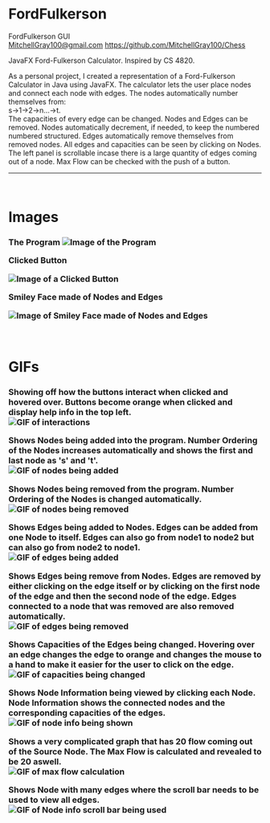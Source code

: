 # FordFulkerson
FordFulkerson GUI <br>
MitchellGray100@gmail.com https://github.com/MitchellGray100/Chess<br>

JavaFX Ford-Fulkerson Calculator. Inspired by CS 4820. <br>

As a personal project, I created a representation of a Ford-Fulkerson Calculator in Java using JavaFX.
The calculator lets the user place nodes and connect each node with edges. The nodes automatically number themselves from:
<br> s->1->2->n...->t.<br> 
The capacities of every edge can be changed. Nodes and Edges can be removed. Nodes automatically decrement, if needed, to keep the numbered
numbered structured. Edges automatically remove themselves from removed nodes. All edges and capacities can be seen by clicking on Nodes.
The left panel is scrollable incase there is a large quantity of edges coming out of a node. Max Flow can be checked with the push of a button. 

___

</br>

# Images

<h3>

The Program
![Image of the Program](https://raw.githubusercontent.com/MitchellGray100/FordFulkerson/main/readMeImages/Picture1.PNG)

Clicked Button

![Image of a Clicked Button](https://raw.githubusercontent.com/MitchellGray100/FordFulkerson/main/readMeImages/Picture2.PNG)

Smiley Face made of Nodes and Edges
  
![Image of Smiley Face made of Nodes and Edges](https://raw.githubusercontent.com/MitchellGray100/FordFulkerson/main/readMeImages/Picture3.PNG)
  
  
</br>

# GIFs

<h3>

Showing off how the buttons interact when clicked and hovered over. Buttons become orange when clicked and display help info in the top left.  <br>
![GIF of interactions](https://raw.githubusercontent.com/MitchellGray100/FordFulkerson/main/readMeImages/ShowButtonsGIF.gif)
  
Shows Nodes being added into the program. Number Ordering of the Nodes increases automatically and shows the first and last node as 's' and 't'. <br>
![GIF of nodes being added](https://raw.githubusercontent.com/MitchellGray100/FordFulkerson/main/readMeImages/AddNodesGIF.gif)
  
Shows Nodes being removed from the program. Number Ordering of the Nodes is changed automatically. <br>
![GIF of nodes being removed](https://raw.githubusercontent.com/MitchellGray100/FordFulkerson/main/readMeImages/DeleteNodesGIF.gif)
  
Shows Edges being added to Nodes. Edges can be added from one Node to itself. Edges can also go from node1 to node2 but can also go from node2 to node1. <br>
![GIF of edges being added](https://raw.githubusercontent.com/MitchellGray100/FordFulkerson/main/readMeImages/AddEdgesGIF.gif)
  
Shows Edges being remove from Nodes. Edges are removed by either clicking on the edge itself or by clicking on the first node of the edge and then the second node of the edge.
Edges connected to a node that was removed are also removed automatically.<br>
![GIF of edges being removed](https://raw.githubusercontent.com/MitchellGray100/FordFulkerson/main/readMeImages/RemoveEdgesGIF.gif)
  
Shows Capacities of the Edges being changed. Hovering over an edge changes the edge to orange and changes the mouse to a hand to make it easier for the user to click on the edge. <br>
![GIF of capacities being changed](https://raw.githubusercontent.com/MitchellGray100/FordFulkerson/main/readMeImages/ChangeCapacities.GIF.gif)
  
Shows Node Information being viewed by clicking each Node. Node Information shows the connected nodes and the corresponding capacities of the edges. <br>
![GIF of node info being shown](https://raw.githubusercontent.com/MitchellGray100/FordFulkerson/main/readMeImages/ViewNodeInfoGIF.gif)
  
Shows a very complicated graph that has 20 flow coming out of the Source Node. The Max Flow is calculated and revealed to be 20 aswell. <br>
![GIF of max flow calculation](https://raw.githubusercontent.com/MitchellGray100/FordFulkerson/main/readMeImages/MaxFlowGIF.gif)
  
Shows Node with many edges where the scroll bar needs to be used to view all edges. <br>
![GIF of Node info scroll bar being used](https://raw.githubusercontent.com/MitchellGray100/FordFulkerson/main/readMeImages/ScrollBarGIF.gif)
